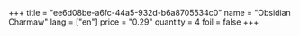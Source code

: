 +++
title = "ee6d08be-a6fc-44a5-932d-b6a8705534c0"
name = "Obsidian Charmaw"
lang = ["en"]
price = "0.29"
quantity = 4
foil = false
+++
